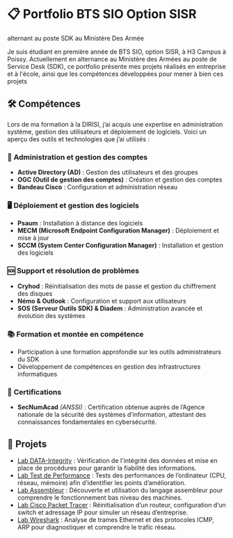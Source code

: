 # :clipboard: Portfolio BTS SIO Option SISR
alternant au poste SDK au Ministère Des Armée

Je suis étudiant en première année de BTS SIO, option SISR, à H3 Campus à Poissy. Actuellement en alternance au Ministère des Armées au poste de Service Desk (SDK), ce portfolio présente mes projets réalisés en entreprise et à l'école, ainsi que les compétences développées pour mener à bien ces projets 

## 🛠️ Compétences

Lors de ma formation à la DIRISI, j’ai acquis une expertise en administration système, gestion des utilisateurs et déploiement de logiciels. Voici un aperçu des outils et technologies que j’ai utilisés :

### 🔐 **Administration et gestion des comptes**
- **Active Directory (AD)** : Gestion des utilisateurs et des groupes
- **OGC (Outil de gestion des comptes)** : Création et gestion des comptes
- **Bandeau Cisco** : Configuration et administration réseau

### 🖥️ **Déploiement et gestion des logiciels**
- **Psaum** : Installation à distance des logiciels
- **MECM (Microsoft Endpoint Configuration Manager)** : Déploiement et mise à jour
- **SCCM (System Center Configuration Manager)** : Installation et gestion des logiciels

### 🆘 **Support et résolution de problèmes**
- **Cryhod** : Réinitialisation des mots de passe et gestion du chiffrement des disques
- **Némo & Outlook** : Configuration et support aux utilisateurs
- **SOS (Serveur Outils SDK) & Diadem** : Administration avancée et évolution des systèmes

### 📚 **Formation et montée en compétence**
- Participation à une formation approfondie sur les outils administrateurs du SDK
- Développement de compétences en gestion des infrastructures informatiques

### 🏅 **Certifications**

- **SecNumAcad** *(ANSSI)* : Certification obtenue auprès de l’Agence nationale de la sécurité des systèmes d’information, attestant des connaissances fondamentales en cybersécurité.

## :page_facing_up: Projets
- [Lab DATA-Integrity](./Cours/Lab_DATA-Integrity) : Vérification de l'intégrité des données et mise en place de procédures pour garantir la fiabilité des informations.
- [Lab Test de Performance](./Cours/Lab_Test_de_Performance) : Tests des performances de l’ordinateur (CPU, réseau, mémoire) afin d’identifier les points d’amélioration.
- [Lab Assembleur](./Cours/Lab_Assembleur) : Découverte et utilisation du langage assembleur pour comprendre le fonctionnement bas niveau des machines.
- [Lab Cisco Packet Tracer](./Cours/Lab_Cisco_Packet_Tracer) : Réinitialisation d’un routeur, configuration d’un switch et adressage IP pour simuler un réseau d’entreprise.
- [Lab Wireshark](./Cours/Lab_Wireshark) : Analyse de trames Ethernet et des protocoles ICMP, ARP pour diagnostiquer et comprendre le trafic réseau.
